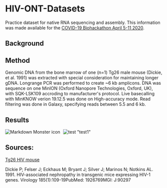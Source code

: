 # HIV-ONT-Datasets
Practice dataset for native RNA sequencing and assembly. This information was made available for the [COVID-19 Biohackathon April 5-11 2020](https://github.com/virtual-biohackathons/covid-19-bh20).

## Background



## Method

Genomic DNA from the bone marrow of one (n=1) Tg26 male mouse (Dickie, et al. 1991) was extracted with special consideration for maintaining longer gDNA. Longrange PCR was performed to create ~6 kb amplicons. DNA was sequence on one MinION (Oxford Nanopore Technologies, Oxford, UK), with SQK-LSK109 accroding to manufacturer's protocol. Live basecalling with MinKNOW verion 19.12.5 was done on High-accuracy mode. Read filtering was done in Galaxy, specifying reads between 5.5 and 6 kb.

## Results

<img src="HIV-ONT-Datasets/HIV-ONT-Datasets/Mapping_overview.jpg"
     alt="Markdown Monster icon"
     style="float: left; margin-right: 10px;" />

![test](https://github.com/GenerGener/HIV-ONT-Datasets/HIV-ONT-Datasets/Mapping_overview.jpg) "test1"


## Sources:

[Tg26 HIV mouse](https://www.jax.org/strain/022354)

Dickie P; Felser J; Eckhaus M; Bryant J; Silver J; Marinos N; Notkins AL. 1991. HIV-associated nephropathy in transgenic mice expressing HIV-1 genes. Virology 185(1):109-19PubMed: 1926769MGI: J:90297


